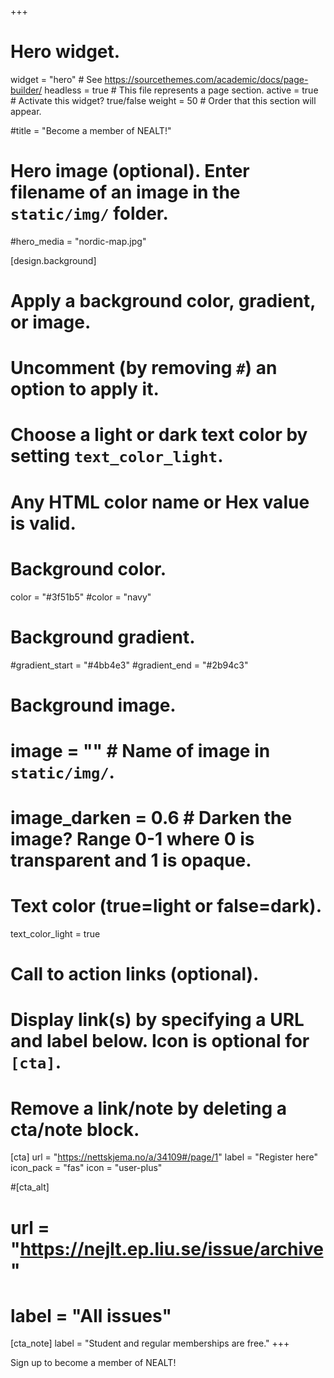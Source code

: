 +++
# Hero widget.
widget = "hero"  # See https://sourcethemes.com/academic/docs/page-builder/
headless = true  # This file represents a page section.
active = true  # Activate this widget? true/false
weight = 50  # Order that this section will appear.

#title = "Become a member of NEALT!"

# Hero image (optional). Enter filename of an image in the `static/img/` folder.
#hero_media = "nordic-map.jpg"

[design.background]
  # Apply a background color, gradient, or image.
  #   Uncomment (by removing `#`) an option to apply it.
  #   Choose a light or dark text color by setting `text_color_light`.
  #   Any HTML color name or Hex value is valid.

  # Background color.
  color = "#3f51b5"
  #color = "navy"

  # Background gradient.
  #gradient_start = "#4bb4e3"
  #gradient_end = "#2b94c3"

  # Background image.
  # image = ""  # Name of image in `static/img/`.
  # image_darken = 0.6  # Darken the image? Range 0-1 where 0 is transparent and 1 is opaque.

  # Text color (true=light or false=dark).
  text_color_light = true

# Call to action links (optional).
#   Display link(s) by specifying a URL and label below. Icon is optional for `[cta]`.
#   Remove a link/note by deleting a cta/note block.
[cta]
  url = "https://nettskjema.no/a/34109#/page/1"
  label = "Register here"
  icon_pack = "fas"
  icon = "user-plus"

#[cta_alt]
#  url = "https://nejlt.ep.liu.se/issue/archive"
#  label = "All issues"

[cta_note]
  label = "Student and regular memberships are free."
+++

Sign up to become a member of NEALT!
